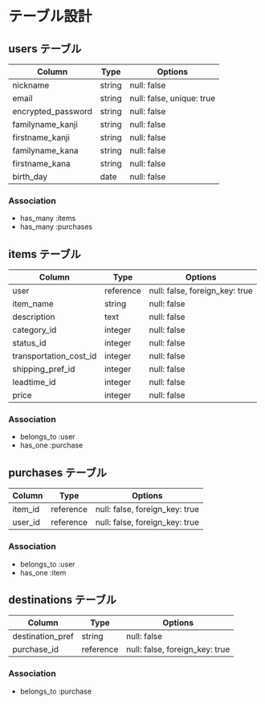 # テーブル設計

## users テーブル

| Column                 | Type      | Options                        |
| ---------------------- | --------- | ------------------------------ |
| nickname               | string    | null: false                    |
| email                  | string    | null: false, unique: true      |
| encrypted_password     | string    | null: false                    |
| familyname_kanji       | string    | null: false                    |
| firstname_kanji        | string    | null: false                    |
| familyname_kana        | string    | null: false                    |
| firstname_kana         | string    | null: false                    |
| birth_day              | date      | null: false                    |

### Association

- has_many :items
- has_many :purchases

## items テーブル

| Column                 | Type      | Options                        |
| ---------------------- | --------- | ------------------------------ |
| user                   | reference | null: false, foreign_key: true |
| item_name              | string    | null: false                    |
| description            | text      | null: false                    |
| category_id            | integer   | null: false                    |
| status_id              | integer   | null: false                    |
| transportation_cost_id | integer   | null: false                    |
| shipping_pref_id       | integer   | null: false                    |
| leadtime_id            | integer   | null: false                    |
| price                  | integer   | null: false                    |

### Association

- belongs_to :user
- has_one :purchase

## purchases テーブル

| Column                 | Type      | Options                        |
| ---------------------- | --------- | ------------------------------ |
| item_id                | reference | null: false, foreign_key: true |
| user_id                | reference | null: false, foreign_key: true |

### Association

- belongs_to :user
- has_one :item

## destinations テーブル

| Column                 | Type      | Options                        |
| ---------------------- | --------- | ------------------------------ |
| destination_pref       | string    | null: false                    |
| purchase_id            | reference | null: false, foreign_key: true |

### Association

- belongs_to :purchase